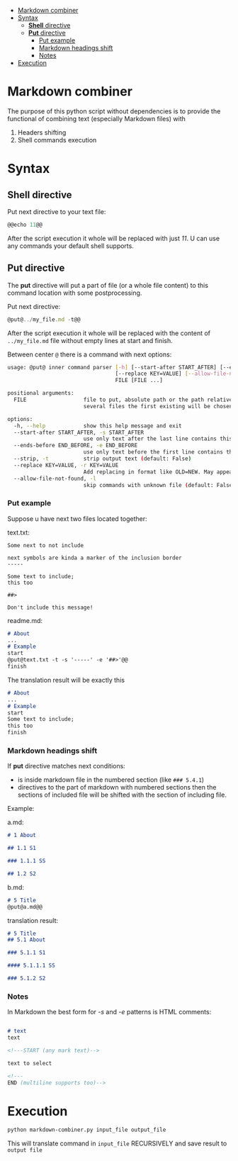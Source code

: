
- [Markdown combiner](#markdown-combiner)
- [Syntax](#syntax)
  - [**Shell** directive](#shell-directive)
  - [**Put** directive](#put-directive)
    - [Put example](#put-example)
    - [Markdown headings shift](#markdown-headings-shift)
    - [Notes](#notes)
- [Execution](#execution)


# Markdown combiner

The purpose of this python script without dependencies is to provide the functional of combining text (especially Markdown files) with 
1. Headers shifting
2. Shell commands execution

# Syntax

## **Shell** directive

Put next directive to your text file:
```js
@@echo 11@@
```

After the script execution it whole will be replaced with just *11*. U can use any commands your default shell supports.

## **Put** directive

The **put** directive will put a part of file (or a whole file content) to this command location with some postprocessing.

Put next directive:
```js
@put@../my_file.md -t@@
```

After the script execution it whole will be replaced with the content of `../my_file.md` file without empty lines at start and finish.

Between center `@` there is a command with next options:
```sh
usage: @put@ inner command parser [-h] [--start-after START_AFTER] [--ends-before END_BEFORE] [--strip]
                                  [--replace KEY=VALUE] [--allow-file-not-found]
                                  FILE [FILE ...]

positional arguments:
  FILE                  file to put, absolute path or the path relative to file contains current directive; if u put
                        several files the first existing will be chosen

options:
  -h, --help            show this help message and exit
  --start-after START_AFTER, -s START_AFTER
                        use only text after the last line contains this pattern matching (default: None)
  --ends-before END_BEFORE, -e END_BEFORE
                        use only text before the first line contains this pattern matching (default: None)
  --strip, -t           strip output text (default: False)
  --replace KEY=VALUE, -r KEY=VALUE
                        Add replacing in format like OLD=NEW. May appear multiple times (default: {})
  --allow-file-not-found, -l
                        skip commands with unknown file (default: False)
```

### Put example

Suppose u have next two files located together:

text.txt:
```
Some next to not include

next symbols are kinda a marker of the inclusion border
-----

Some text to include;
this too

##>

Don't include this message!  

```

readme.md:
```md
# About
...
# Example
start
@put@text.txt -t -s '-----' -e '##>'@@
finish
```

The translation result will be exactly this
```md
# About
...
# Example
start
Some text to include;
this too
finish
```

### Markdown headings shift

If **put** directive matches next conditions:
* is inside markdown file in the numbered section (like `### 5.4.1`)
* directives to the part of markdown with numbered sections
then the sections of included file will be shifted with the section of including file.

Example:

a.md:
```md
# 1 About

## 1.1 S1

### 1.1.1 SS

## 1.2 S2
```

b.md:
```md
# 5 Title
@put@a.md@@
```

translation result:
```md
# 5 Title
## 5.1 About

### 5.1.1 S1

#### 5.1.1.1 SS

### 5.1.2 S2
```

### Notes

In Markdown the best form for *-s* and *-e* patterns is HTML comments:
```md

# text
text

<!---START (any mark text)-->

text to select

<!---
END (multiline supports too)-->

```

# Execution

```sh
python markdown-combiner.py input_file output_file
```

This will translate command in `input_file` RECURSIVELY and save result to `output file`



